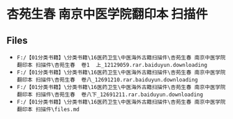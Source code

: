 # 杏苑生春 南京中医学院翻印本 扫描件

## Files

- `F:/【01分类书籍】\分类书籍\16医药卫生\中医海外古籍扫描件\杏苑生春 南京中医学院翻印本 扫描件\杏苑生春  卷1  上_12129059.rar.baiduyun.downloading`
- `F:/【01分类书籍】\分类书籍\16医药卫生\中医海外古籍扫描件\杏苑生春 南京中医学院翻印本 扫描件\杏苑生春  卷八_12691210.rar.baiduyun.downloading`
- `F:/【01分类书籍】\分类书籍\16医药卫生\中医海外古籍扫描件\杏苑生春 南京中医学院翻印本 扫描件\杏苑生春  卷八下_12691211.rar.baiduyun.downloading`
- `F:/【01分类书籍】\分类书籍\16医药卫生\中医海外古籍扫描件\杏苑生春 南京中医学院翻印本 扫描件\files.md`

